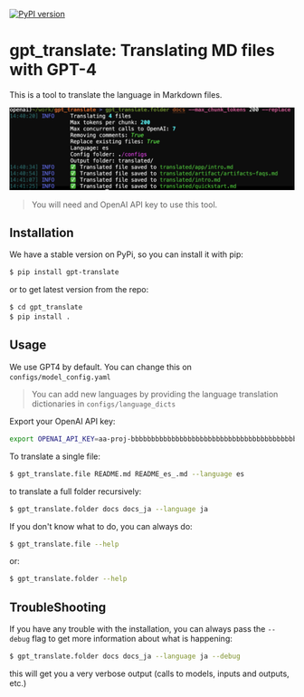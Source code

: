 [![PyPI version](https://badge.fury.io/py/gpt_translate.svg)](https://badge.fury.io/py/gpt_translate)

# gpt_translate: Translating MD files with GPT-4
This is a tool to translate the language in Markdown files.

![](assets/screenshot.png)



> You will need and OpenAI API key to use this tool.

## Installation
We have a stable version on PyPi, so you can install it with pip:
```bash
$ pip install gpt-translate
```
or to get latest version from the repo:

```bash
$ cd gpt_translate
$ pip install .
```
## Usage

We use GPT4 by default. You can change this on `configs/model_config.yaml`

> You can add new languages by providing the language translation dictionaries in `configs/language_dicts`

Export your OpenAI API key:

```bash
export OPENAI_API_KEY=aa-proj-bbbbbbbbbbbbbbbbbbbbbbbbbbbbbbbbbbbbbbbbbbbbbbbb
```

To translate a single file:

```bash
$ gpt_translate.file README.md README_es_.md --language es
```

to translate a full folder recursively:

```bash
$ gpt_translate.folder docs docs_ja --language ja
```

If you don't know what to do, you can always do:

```bash
$ gpt_translate.file --help
```

or:

```bash
$ gpt_translate.folder --help
```

## TroubleShooting

If you have any trouble with the installation, you can always pass the `--debug` flag to get more information about what is happening:

```bash
$ gpt_translate.folder docs docs_ja --language ja --debug
```
this will get you a very verbose output (calls to models, inputs and outputs, etc.)
